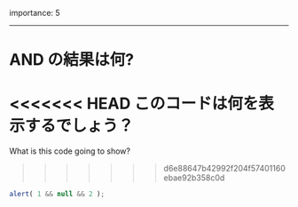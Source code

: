 importance: 5

---

# AND の結果は何?

<<<<<<< HEAD
このコードは何を表示するでしょう？
=======
What is this code going to show?
>>>>>>> d6e88647b42992f204f57401160ebae92b358c0d

```js
alert( 1 && null && 2 );
```
